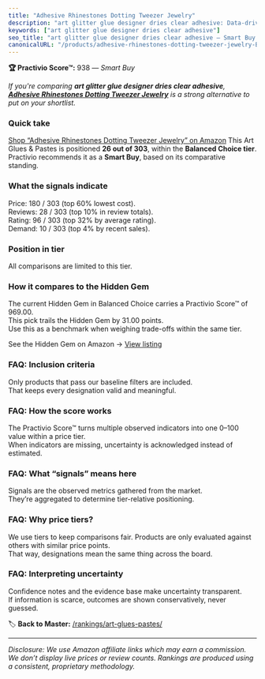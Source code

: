 ```yaml
---
title: "Adhesive Rhinestones Dotting Tweezer Jewelry"
description: "art glitter glue designer dries clear adhesive: Data-driven within Balanced Choice ranking using the Practivio Score™. Positioned by quality, value, demand, fi…"
keywords: ["art glitter glue designer dries clear adhesive"]
seo_title: "art glitter glue designer dries clear adhesive — Smart Buy Balanced Choice (2025)"
canonicalURL: "/products/adhesive-rhinestones-dotting-tweezer-jewelry-B09Y67FY24/"
---
```


**🏆 Practivio Score™:** 938 — _Smart Buy_


*If you're comparing **art glitter glue designer dries clear adhesive**, **[Adhesive Rhinestones Dotting Tweezer Jewelry](https://www.amazon.com/dp/B09Y67FY24?tag=practivio-20)** is a strong alternative to put on your shortlist.*
### Quick take
[Shop “Adhesive Rhinestones Dotting Tweezer Jewelry” on Amazon](https://www.amazon.com/dp/B09Y67FY24?tag=practivio-20)
This Art Glues & Pastes is positioned **26 out of 303**, within the **Balanced Choice tier**.  
Practivio recommends it as a **Smart Buy**, based on its comparative standing.

### What the signals indicate
Price: 180 / 303 (top 60% lowest cost).  
Reviews: 28 / 303 (top 10% in review totals).  
Rating: 96 / 303 (top 32% by average rating).  
Demand: 10 / 303 (top 4% by recent sales).

### Position in tier
All comparisons are limited to this tier.

### How it compares to the Hidden Gem
The current Hidden Gem in Balanced Choice carries a Practivio Score™ of 969.00.  
This pick trails the Hidden Gem by 31.00 points.  
Use this as a benchmark when weighing trade-offs within the same tier.  

See the Hidden Gem on Amazon → [View listing](https://www.amazon.com/dp/B0013CDGT6?tag=practivio-20)

### FAQ: Inclusion criteria
Only products that pass our baseline filters are included.  
That keeps every designation valid and meaningful.

### FAQ: How the score works
The Practivio Score™ turns multiple observed indicators into one 0–100 value within a price tier.  
When indicators are missing, uncertainty is acknowledged instead of estimated.

### FAQ: What “signals” means here
Signals are the observed metrics gathered from the market.  
They’re aggregated to determine tier-relative positioning.

### FAQ: Why price tiers?
We use tiers to keep comparisons fair. Products are only evaluated against others with similar price points.  
That way, designations mean the same thing across the board.

### FAQ: Interpreting uncertainty
Confidence notes and the evidence base make uncertainty transparent.  
If information is scarce, outcomes are shown conservatively, never guessed.


🏷️ **Back to Master:** [/rankings/art-glues-pastes/](/rankings/art-glues-pastes/)

---
_Disclosure: We use Amazon affiliate links which may earn a commission. We don’t display live prices or review counts. Rankings are produced using a consistent, proprietary methodology._
